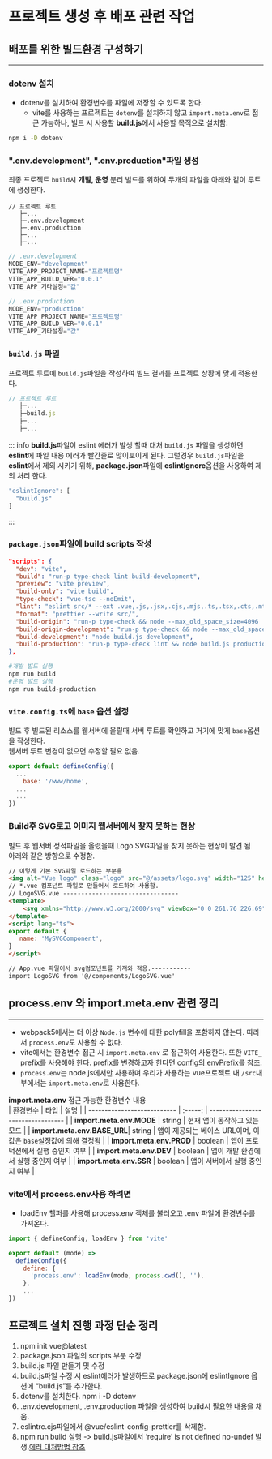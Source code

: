

# 프로젝트 생성 후 배포 관련 작업

## 배포를 위한 빌드환경 구성하기
---
### dotenv 설치
* dotenv를 설치하여 환경변수를 파일에 저장할 수 있도록 한다.
  - vite를 사용하는 프로젝트는 `dotenv`를 설치하지 않고 `import.meta.env`로 접근 가능하나, 빌드 시 사용할 **build.js**에서 사용할 목적으로 설치함.
```sh
npm i -D dotenv
```
### ".env.development", ".env.production"파일 생성
최종 프로젝트 `build`시 **개발, 운영** 분리 빌드를 위하여 두개의 파일을 아래와 같이 루트에 생성한다.
```
// 프로젝트 루트
   ├─...
   ├─.env.development
   ├─.env.production
   ├─...
   ├─...
```
```javascript
// .env.development
NODE_ENV="development"
VITE_APP_PROJECT_NAME="프로젝트명"
VITE_APP_BUILD_VER="0.0.1"
VITE_APP_기타설정="값"
```
```javascript
// .env.production
NODE_ENV="production"
VITE_APP_PROJECT_NAME="프로젝트명"
VITE_APP_BUILD_VER="0.0.1"
VITE_APP_기타설정="값"
```
### `build.js` 파일
프로젝트 루트에 `build.js`파일을 작성하여 빌드 결과를 프로젝트 상황에 맞게 적용한다.
```javascript
// 프로젝트 루트
   ├─...
   ├─build.js
   ├─...
   ├─...
```
::: info **build.js**파일이 eslint 에러가 발생 할때 대처
`build.js` 파일을 생성하면 **eslint**에 파일 내용 에러가 빨간줄로 많이보이게 된다.
그럴경우 `build.js`파일을 **eslint**에서 제외 시키기 위해, **package.json**파일에 **eslintIgnore**옵션을 사용하여 제외 처리 한다.
```js
"eslintIgnore": [
  "build.js"
]
```
:::


### `package.json`파일에 build scripts 작성
```json
"scripts": {
  "dev": "vite",
  "build": "run-p type-check lint build-development",
  "preview": "vite preview",
  "build-only": "vite build",
  "type-check": "vue-tsc --noEmit",
  "lint": "eslint src/* --ext .vue,.js,.jsx,.cjs,.mjs,.ts,.tsx,.cts,.mts --no-fix --ignore-path .gitignore",
  "format": "prettier --write src/",
  "build-origin": "run-p type-check && node --max_old_space_size=4096 ./node_modules/vite/bin/vite.js build",
  "build-origin-development": "run-p type-check && node --max_old_space_size=4096 ./node_modules/vite/bin/vite.js build --mode development",
  "build-development": "node build.js development",
  "build-production": "run-p type-check lint && node build.js production"
},
```
```sh
#개발 빌드 실행
npm run build
#운영 빌드 실행
npm run build-production
```

### `vite.config.ts`에 `base` 옵션 설정
빌드 후 빌드된 리소스를 웹서버에 올릴때 서버 루트를 확인하고 거기에 맞게 `base`옵션을 작성한다.  
웹서버 루트 변경이 없으면 수정할 필요 없음.
```javascript
export default defineConfig({
  ...
	base: '/www/home',
  ...
  ...
})
```

### Build후 SVG로고 이미지 웹서버에서 찾지 못하는 현상
빌드 후 웹서버 정적파일을 올렸을때 Logo SVG파일을 찾지 못하는 현상이 발견 됨  
아래와 같은 방향으로 수정함.
```html
// 이렇게 기본 SVG파일 로드하는 부분을
<img alt="Vue logo" class="logo" src="@/assets/logo.svg" width="125" height="125" />
// *.vue 컴포넌트 파일로 만들어서 로드하여 사용함.
// LogoSVG.vue --------------------------------
<template>
	<svg xmlns="http://www.w3.org/2000/svg" viewBox="0 0 261.76 226.69"  xmlns:v="https://vecta.io/nano"><path d="M161.096.001l-30.225 52.351L100.647.001H-.005l130.877 226.688L261.749.001z" fill="#41b883"/><path d="M161.096.001l-30.225 52.351L100.647.001H52.346l78.526 136.01L209.398.001z" fill="#34495e"/></svg>
</template>
<script lang="ts">
export default {
   name: 'MySVGComponent',
}
</script>

// App.vue 파일이서 svg컴포넌트를 가져와 적용.-----------
import LogoSVG from '@/components/LogoSVG.vue'
```



## process.env 와 import.meta.env 관련 정리
---
* webpack5에서는 더 이상 `Node.js` 변수에 대한 polyfill을 포함하지 않는다. 따라서 `process.env`도 사용할 수 없다.
* vite에서는 환경변수 접근 시 `import.meta.env` 로 접근하여 사용한다. 또한 `VITE_` prefix를 사용해야 한다. prefix를 변경하고자 한다면 [config의 envPrefix](https://vitejs-kr.github.io/config/shared-options.html#envprefix)를 참조.
* `process.env`는 node.js에서만 사용하며 우리가 사용하는 vue프로젝트 내 `/src`내부에서는 `import.meta.env`로 사용한다.

**import.meta.env** 접근 가능한 환경변수 내용  
| 환경변수                    | 타입     | 설명                              |
| --------------------------- | :-----: | --------------------------------- |
| **import.meta.env.MODE**    | string  | 현재 앱이 동작하고 있는 모드        |
| **import.meta.env.BASE_URL**| string  | 앱이 제공되는 베이스 URL이며, 이 값은 `base`설정값에 의해 결정됨 |
| **import.meta.env.PROD**    | boolean | 앱이 프로덕션에서 실행 중인지 여부   |
| **import.meta.env.DEV**     | boolean | 앱이 개발 환경에서 실행 중인지 여부  |
| **import.meta.env.SSR**     | boolean | 앱이 서버에서 실행 중인지 여부       |

### vite에서 process.env사용 하려면
* loadEnv 헬퍼를 사용해 process.env 객체를 불러오고 .env 파일에 환경변수를 가져온다.
```js
import { defineConfig, loadEnv } from 'vite'

export default (mode) =>
  defineConfig({
    define: {
      'process.env': loadEnv(mode, process.cwd(), ''),
    },
    ...
})
```

## 프로젝트 설치 진행 과정 단순 정리
1. npm init vue@latest
2. package.json 파일의 scripts  부분 수정
3. build.js 파일 만들기 및 수정
4. build.js파일 수정 시 eslint에러가 발생하므로 package.json에 eslintIgnore 옵션에 “build.js”를 추가한다.
5. dotenv를 설치한다. npm i -D dotenv
6. .env.development, .env.production 파일을 생성하여 build시 필요한 내용을 채움.
8. eslintrc.cjs파일에서 @vue/eslint-config-prettier를 삭제함.
9. npm run build 실행 -> build.js파일에서 ‘require’ is not defined no-undef 발생.[에러 대처방법 참조](./init-proj-error-list.md)